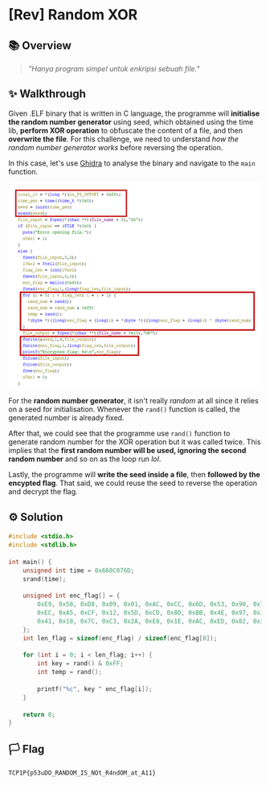 # [Rev] Random XOR

## 📚 Overview

> *"Hanya program simpel untuk enkripsi sebuah file."*

## ✨ Walkthrough

Given .ELF binary that is written in C language, the programme will **initialise the random number generator** using seed, which obtained using the time lib, **perform XOR operation** to obfuscate the content of a file, and then **overwrite the file**. For this challenge, we need to understand *how the random number generator works* before reversing the operation. 

In this case, let's use [Ghidra](https://ghidra-sre.org/) to analyse the binary and navigate to the `main` function.

![img](../images/random_xor.png)

For the **random number generator**, it isn't really *random* at all since it relies on a seed for initialisation. Whenever the `rand()` function is called, the generated number is already fixed.

After that, we could see that the programme use `rand()` function to generate random number for the XOR operation but it was called twice. This implies that the **first random number will be used, ignoring the second random number** and so on as the loop run *lol*.

Lastly, the programme will **write the seed inside a file**, then **followed by the encypted flag**. That said, we could reuse the seed to reverse the operation and decrypt the flag.

## ⚙ Solution

```c
#include <stdio.h>
#include <stdlib.h>

int main() {
    unsigned int time = 0x660C076D;
    srand(time);

    unsigned int enc_flag[] = {
        0xE9, 0x58, 0xD8, 0x09, 0x01, 0xAC, 0xCC, 0x6D, 0x53, 0x90, 0x7B, 0x58, 0xA6, 0x42,
        0xEC, 0xA5, 0xCF, 0x12, 0x5D, 0xCD, 0x8D, 0xBB, 0x4E, 0x97, 0x34, 0x11, 0xF8, 0x6F,
        0x41, 0x18, 0x7C, 0xC3, 0x2A, 0xE8, 0x1E, 0xAC, 0xED, 0x82, 0x30, 0x04, 0x27
    };
    int len_flag = sizeof(enc_flag) / sizeof(enc_flag[0]);

    for (int i = 0; i < len_flag; i++) {
        int key = rand() & 0xFF;
        int temp = rand();

        printf("%c", key ^ enc_flag[i]);
    }

    return 0;
}
```

## 🏳️ Flag

`TCP1P{p53uDO_RANDOM_IS_NOt_R4ndOM_at_A11}`